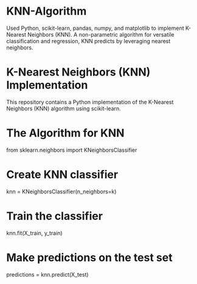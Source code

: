# KNN-Algorithm
Used Python, scikit-learn, pandas, numpy, and matplotlib to implement K-Nearest Neighbors (KNN). A non-parametric algorithm for versatile classification and regression, KNN predicts by leveraging nearest neighbors. 

# K-Nearest Neighbors (KNN) Implementation

This repository contains a Python implementation of the K-Nearest Neighbors (KNN) algorithm using scikit-learn.

# The Algorithm for KNN
from sklearn.neighbors import KNeighborsClassifier

# Create KNN classifier
knn = KNeighborsClassifier(n_neighbors=k)

# Train the classifier
knn.fit(X_train, y_train)

# Make predictions on the test set
predictions = knn.predict(X_test)

